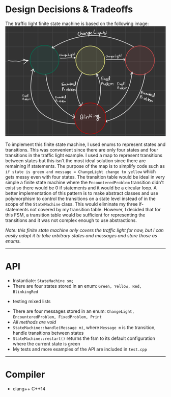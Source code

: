 # Design Decisions & Tradeoffs

The traffic light finite state machine is based on the following image:
![Brainstorm](Blueprint.jpg)

To implement this finite state machine, I used enums to represent states and transitions. This was convenient since there are only four states and four transitions in the traffic light example. I used a map to represent transitions between states but this isn't the most ideal solution since there are remaining if statements. The purpose of the map is to simplify code such as `if state is green and message = ChangeLight change to yellow` which gets messy even with four states. The transition table would be ideal in very simple a finite state machine where the `EncounteredProblem` transition didn't exist so there would be 0 if statements and it would be a circular loop. A better implementation of this pattern is to make abstract classes and use polymorphism to control the transitions on a state level instead of in the scope of the `StateMachine` class. This would eliminate my three if-statements not covered by my transition table. However, I decided that for this FSM, a transition table would be sufficient for representing the transitions and it was not complex enough to use abstractions.

_Note: this finite state machine only covers the traffic light for now, but I can easily adapt it to take arbitrary states and messages and store those as enums._

---

# API

- Instantiate: `StateMachine sm;`
- There are four states stored in an enum: `Green, Yellow, Red, BlinkingRed`

* testing mixed lists

- There are four messages stored in an enum: `ChangeLight, EncounteredProblem, FixedProblem, Print`
- _All methods are void_
- `StateMachine::handle(Message m)`, where `Message m` is the transition, handle transitions between states
- `StateMachine::restart()` returns the fsm to its default configuration where the current state is green
- My tests and more examples of the API are included in `test.cpp`

---

# Compiler

- clang++ C++14
